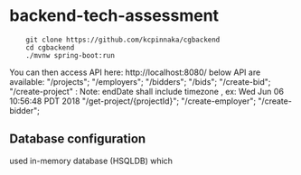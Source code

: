 # backend-tech-assessment


```
	git clone https://github.com/kcpinnaka/cgbackend
	cd cgbackend
	./mvnw spring-boot:run
```

You can then access API here: http://localhost:8080/
below API are available:
 "/projects"; 
 "/employers";
 "/bidders";
 "/bids";
 "/create-bid";
 "/create-project"   : 
 	Note: endDate shall include timezone , ex: Wed Jun 06 10:56:48 PDT 2018
 "/get-project/{projectId}";
 "/create-employer";
 "/create-bidder";
 



## Database configuration
used in-memory database (HSQLDB) which


